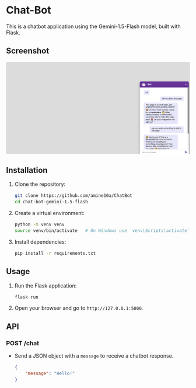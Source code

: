 # Chat-Bot 

This is a chatbot application using the Gemini-1.5-Flash model, built with Flask.
## Screenshot

![Chat-Bot Screenshot](https://github.com/amine10a/ChatBot/blob/main/Screenshot%202024-07-11%20204443.png)


## Installation

1. Clone the repository:
    ```sh
    git clone https://github.com/amine10a/ChatBot
    cd chat-bot-gemini-1.5-flash
    ```

2. Create a virtual environment:
    ```sh
    python -m venv venv
    source venv/bin/activate   # On Windows use `venv\Scripts\activate`
    ```

3. Install dependencies:
    ```sh
    pip install -r requirements.txt
    ```

## Usage

1. Run the Flask application:
    ```sh
    flask run
    ```

2. Open your browser and go to `http://127.0.0.1:5000`.

## API

### POST /chat

- Send a JSON object with a `message` to receive a chatbot response.
    ```json
    {
        "message": "Hello!"
    }
    ```


